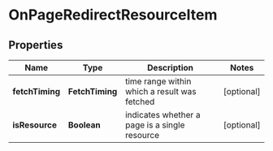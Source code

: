 # OnPageRedirectResourceItem


## Properties

| Name | Type | Description | Notes |
|------------ | ------------- | ------------- | -------------|
**fetchTiming** | **FetchTiming** | time range within which a result was fetched |[optional]|
**isResource** | **Boolean** | indicates whether a page is a single resource |[optional]|
